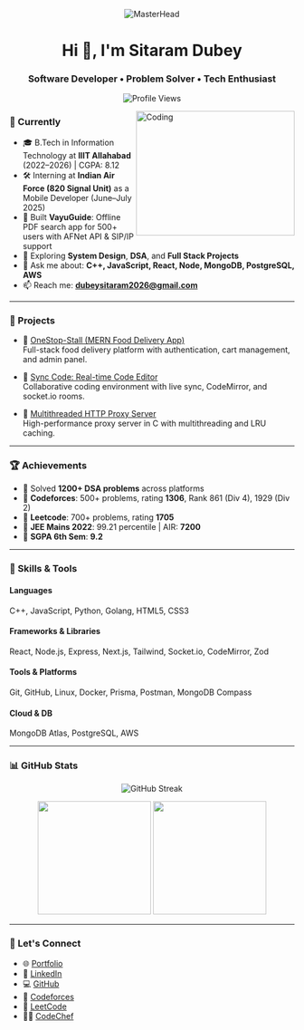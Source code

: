 <!-- GitHub Profile README for Sitaram Dubey -->

<!-- Banner Image -->
<p align="center">
  <img src="https://mir-s3-cdn-cf.behance.net/project_modules/max_1200/79731568097599.5b50bca477735.jpg" alt="MasterHead" />
</p>

<h1 align="center">Hi 👋, I'm Sitaram Dubey</h1>
<h3 align="center">Software Developer • Problem Solver • Tech Enthusiast</h3>

<p align="center">
  <img src="https://komarev.com/ghpvc/?username=dubeysitaram&label=Profile%20views&color=0e75b6&style=flat" alt="Profile Views" />
</p>

<img align="right" alt="Coding" width="280" height="220" src="https://cdn.dribbble.com/users/2514208/screenshots/9457622/media/30a1e1fa2d62e32d6b3e592518bfa6e5.gif" />

### 💼 Currently
- 🎓 B.Tech in Information Technology at **IIIT Allahabad** (2022–2026) | CGPA: 8.12
- 🛠️ Interning at **Indian Air Force (820 Signal Unit)** as a Mobile Developer (June–July 2025)
- 📱 Built **VayuGuide**: Offline PDF search app for 500+ users with AFNet API & SIP/IP support
- 🌱 Exploring **System Design**, **DSA**, and **Full Stack Projects**
- 💬 Ask me about: **C++, JavaScript, React, Node, MongoDB, PostgreSQL, AWS**
- 📫 Reach me: **dubeysitaram2026@gmail.com**

---

### 🚀 Projects
- 🔗 [OneStop-Stall (MERN Food Delivery App)](https://github.com/dubeysitaram/OneStop-Stall)  
  Full-stack food delivery platform with authentication, cart management, and admin panel.

- 🔗 [Sync Code: Real-time Code Editor](https://github.com/dubeysitaram/sync-code-editor)  
  Collaborative coding environment with live sync, CodeMirror, and socket.io rooms.

- 🔗 [Multithreaded HTTP Proxy Server](https://github.com/dubeysitaram/http-proxy-server)  
  High-performance proxy server in C with multithreading and LRU caching.

---

### 🏆 Achievements
- 🔹 Solved **1200+ DSA problems** across platforms  
- 🔹 **Codeforces**: 500+ problems, rating **1306**, Rank 861 (Div 4), 1929 (Div 2)  
- 🔹 **Leetcode**: 700+ problems, rating **1705**  
- 🔹 **JEE Mains 2022**: 99.21 percentile | AIR: **7200**  
- 🔹 **SGPA 6th Sem**: **9.2**

---

### 🧠 Skills & Tools
#### Languages
C++, JavaScript, Python, Golang, HTML5, CSS3

#### Frameworks & Libraries
React, Node.js, Express, Next.js, Tailwind, Socket.io, CodeMirror, Zod

#### Tools & Platforms
Git, GitHub, Linux, Docker, Prisma, Postman, MongoDB Compass

#### Cloud & DB
MongoDB Atlas, PostgreSQL, AWS

---

### 📊 GitHub Stats
<p align="center">
  <img src="https://streak-stats.demolab.com?user=dubeysitaram&hide_border=true" alt="GitHub Streak" />
</p>
<p align="center">
  <img src="https://github-readme-stats.vercel.app/api?username=dubeysitaram&show_icons=true&hide_border=true" height="200" />
  <img src="https://github-readme-stats.vercel.app/api/top-langs/?username=dubeysitaram&layout=compact&hide_border=true&langs_count=8" height="200" />
</p>

---

### 🔗 Let's Connect
- 🌐 [Portfolio](https://dubeysitaram.github.io)
- 💼 [LinkedIn](https://www.linkedin.com/in/sitaram-dubey-6a7b5124a/)
- 💻 [GitHub](https://github.com/dubeysitaram)
- 🧠 [Codeforces](https://codeforces.com/profile/sitaram_268)
- 🧠 [LeetCode](https://leetcode.com/u/dubey_7200/)
- 👨‍🍳 [CodeChef](https://www.codechef.com/users/sitaram_268)
